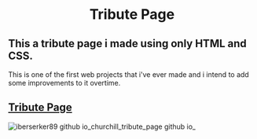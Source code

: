 <h1 align="center"> Tribute Page </h1>

## This a tribute page i made using only HTML and CSS.

This is one of the first web projects that i've ever made and i intend to add some improvements to it overtime.

## [Tribute Page](https://iberserker89.github.io/churchill_tribute_page.github.io/)


![iberserker89 github io_churchill_tribute_page github io_](https://github.com/iBerserker89/churchill_tribute_page.github.io/assets/155182522/797550b7-fff6-4ed5-9f62-e72085321d57)
